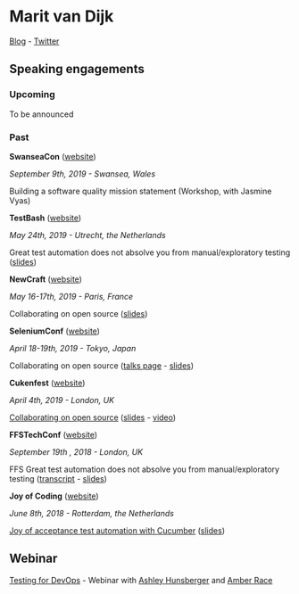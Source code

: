 # Marit van Dijk

[Blog](https://medium.com/@mlvandijk) - [Twitter](https://twitter.com/MaritvanDijk77)

## Speaking engagements

### Upcoming

To be announced

### Past


**SwanseaCon** ([website](https://swanseacon.co.uk/))

*September 9th, 2019 - Swansea, Wales*

Building a software quality mission statement (Workshop, with Jasmine Vyas)

**TestBash** ([website](https://www.ministryoftesting.com/events/testbash-netherlands-2019))

*May 24th, 2019 - Utrecht, the Netherlands*

Great test automation does not absolve you from manual/exploratory testing ([slides](https://speakerdeck.com/mlvandijk/exploratory-testing-db4db289-c527-420e-995e-b2d42c9230d6))


**NewCraft** ([website](https://ncrafts.io/))

*May 16-17th, 2019 - Paris, France*

Collaborating on open source ([slides](https://speakerdeck.com/mlvandijk/collaborating-on-open-source-newcrafts-paris-2019))


**SeleniumConf** ([website](https://conf.selenium.jp/))

*April 18-19th, 2019 - Tokyo, Japan*

Collaborating on open source ([talks page](https://conf.selenium.jp/talks.html) - [slides](https://speakerdeck.com/mlvandijk/collaborating-on-open-source-seleniumconf-tokyo))


**Cukenfest** ([website](http://cukenfest.cucumber.io/)) 

*April 4th, 2019 - London, UK*

[Collaborating on open source](http://cukenfest.cucumber.io/#marit) ([slides](https://speakerdeck.com/mlvandijk/collaborating-on-open-source-software) - [video](https://www.youtube.com/watch?v=tuSk6dMoTIs))


**FFSTechConf** ([website](https://ffstechconf.org/))

*September 19th , 2018 - London, UK*

FFS Great test automation does not absolve you from manual/exploratory testing ([transcript](https://docs.google.com/document/d/e/2PACX-1vS8Zbgr-ggnUHYCu1QqT37LIevpVY76LZxtqrK9w2hcEP7RfUHT-JdTKg-Dm6wkgGSOcbNCFE5sazBH/pub) - [slides](https://speakerdeck.com/mlvandijk/exploratory-testing))


**Joy of Coding** ([website](https://joyofcoding.org))

*June 8th, 2018 - Rotterdam, the Netherlands*

[Joy of acceptance test automation with Cucumber](https://joyofcoding.org/2018/marit-van-dijk.html) ([slides](https://speakerdeck.com/mlvandijk/joy-of-automated-acceptance-tests-with-cucumber))


## Webinar

[Testing for DevOps](https://info.blazemeter.com/testing-for-devops-webinar) - Webinar with [Ashley Hunsberger](https://twitter.com/aahunsberger) and [Amber Race](https://twitter.com/ambertests)
